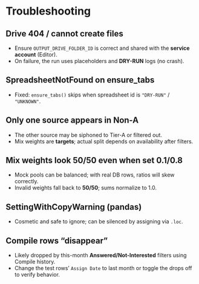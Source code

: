 <!-- PATH: docs/TROUBLESHOOTING.md -->
# Troubleshooting

## Drive 404 / cannot create files
- Ensure `OUTPUT_DRIVE_FOLDER_ID` is correct and shared with the **service account** (Editor).
- On failure, the run uses placeholders and **DRY-RUN** logs (no crash).

## SpreadsheetNotFound on ensure_tabs
- Fixed: `ensure_tabs()` skips when spreadsheet id is `"DRY-RUN"` / `"UNKNOWN"`.

## Only one source appears in Non-A
- The other source may be siphoned to Tier-A or filtered out.
- Mix weights are **targets**; actual split depends on availability after filters.

## Mix weights look 50/50 even when set 0.1/0.8
- Mock pools can be balanced; with real DB rows, ratios will skew correctly.
- Invalid weights fall back to **50/50**; sums normalize to 1.0.

## SettingWithCopyWarning (pandas)
- Cosmetic and safe to ignore; can be silenced by assigning via `.loc`.

## Compile rows “disappear”
- Likely dropped by this-month **Answered/Not-Interested** filters using Compile history.
- Change the test rows’ `Assign Date` to last month or toggle the drops off to verify behavior.
